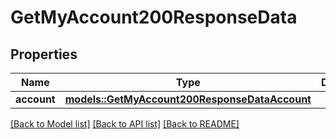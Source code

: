 # GetMyAccount200ResponseData

## Properties

Name | Type | Description | Notes
------------ | ------------- | ------------- | -------------
**account** | [**models::GetMyAccount200ResponseDataAccount**](get_my_account_200_response_data_account.md) |  | 

[[Back to Model list]](../README.md#documentation-for-models) [[Back to API list]](../README.md#documentation-for-api-endpoints) [[Back to README]](../README.md)


